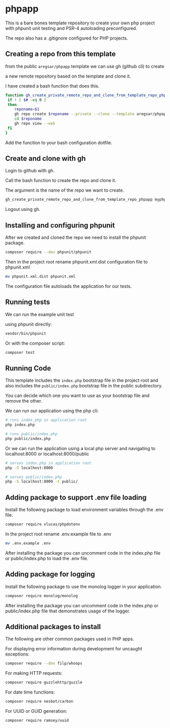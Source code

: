 # phpapp

This is a bare bones template repository to create your own php project with phpunit unit testing and PSR-4 autoloading preconfigured.

The repo also has a .gitignore configured for PHP projects.

## Creating a repo from this template

from the public `aregsar/phpapp` template we can use gh (github cli) to create

a new remote repository based on the template and clone it.

I have created a bash function that does this.

```bash
function gh_create_private_remote_repo_and_clone_from_template_repo_phpapp() {
 if ! [ $# -eq 0 ]
 then
    reponame=$1
    gh repo create $reponame --private --clone --template aregsar/phpapp
    cd $reponame
    gh repo view --web
 fi
}
```

Add the function to your bash configuration dotfile.

## Create and clone with gh

Login to github with gh.

Call the bash function to create the repo and clone it.

The argument is the name of the repo we want to create.

```bash
gh_create_private_remote_repo_and_clone_from_template_repo_phpapp myphpapp
```

Logout using gh.

## Installing and configuring phpunit

After we created and cloned the repo we need to install the phpunit package.

```bash
composer require --dev phpunit/phpunit
```

Then in the project root rename phpunit.xml.dist configuration file to phpunit.xml

```bash
mv phpunit.xml.dist phpunit.xml
```

The configuration file autoloads the application for our tests.

## Running tests

We can run the example unit test

using phpunit directly:

```bash
vendor/bin/phpunit
```

Or with the composer script:

```bash
composer test
```

## Running Code

This template includes the `index.php` bootstrap file in the project root and also includes the `public/index.php` bootstrap file in the public subdirectory.

You can decide which one you want to use as your bootstrap file and remove the other.

We can run our application using the php cli:

```bash
# runs index.php in application root
php index.php

# runs public/index.php
php public/index.php
```

Or we can run the application using a local php server and navigating to localhost:8000 or localhost:8000/public

```bash
# serves index.php in application root
php -S localhost:8000

# serves public/index.php
php -S localhost:8000 -t public/
```

## Adding package to support .env file loading

Install the following package to load environment variables through the .env file.

```bash
composer require vlucas/phpdotenv
```

In the project root rename .env.example file to .env

```bash
mv .env.example .env
```

After installing the package you can uncomment code in the index.php file or public/index.php to load the .env file.

## Adding package for logging

Install the following package to use the monolog logger in your application.

```bash
composer require monolog/monolog
```

After installing the package you can uncomment code in the index.php or public/index.php file that demonstrates usage of the logger.

## Additional packages to install

The following are other common packages used in PHP apps.

For displaying error information during development for uncaught exceptions:

```bash
composer require --dev filp/whoops
```

For making HTTP requests:

```bash
composer require guzzlehttp/guzzle
```

For date time functions:

```bash
composer require nesbot/carbon
```

For UUID or GUID generation:

```bash
composer require ramsey/uuid
```
